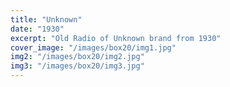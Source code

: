 ```yaml
---
title: "Unknown"
date: "1930"
excerpt: "Old Radio of Unknown brand from 1930"
cover_image: "/images/box20/img1.jpg"
img2: "/images/box20/img2.jpg"
img3: "/images/box20/img3.jpg"
---
```

